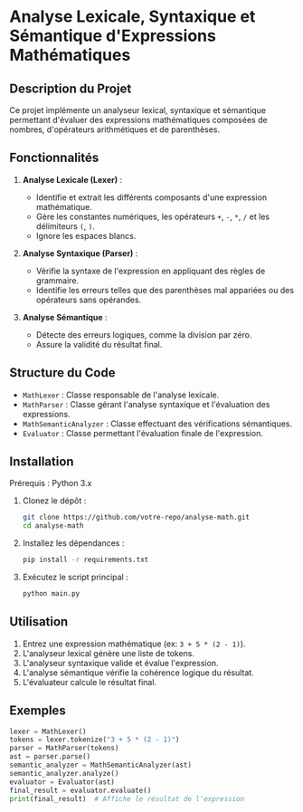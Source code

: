 # Analyse Lexicale, Syntaxique et Sémantique d'Expressions Mathématiques

## Description du Projet
Ce projet implémente un analyseur lexical, syntaxique et sémantique permettant d'évaluer des expressions mathématiques composées de nombres, d'opérateurs arithmétiques et de parenthèses.

## Fonctionnalités
1. **Analyse Lexicale (Lexer)** : 
   - Identifie et extrait les différents composants d'une expression mathématique.
   - Gère les constantes numériques, les opérateurs `+`, `-`, `*`, `/` et les délimiteurs `(`, `)`.
   - Ignore les espaces blancs.

2. **Analyse Syntaxique (Parser)** : 
   - Vérifie la syntaxe de l'expression en appliquant des règles de grammaire.
   - Identifie les erreurs telles que des parenthèses mal appariées ou des opérateurs sans opérandes.

3. **Analyse Sémantique** :
   - Détecte des erreurs logiques, comme la division par zéro.
   - Assure la validité du résultat final.

## Structure du Code
- `MathLexer` : Classe responsable de l'analyse lexicale.
- `MathParser` : Classe gérant l'analyse syntaxique et l'évaluation des expressions.
- `MathSemanticAnalyzer` : Classe effectuant des vérifications sémantiques.
- `Evaluator` : Classe permettant l'évaluation finale de l'expression.

## Installation
Prérequis : Python 3.x

1. Clonez le dépôt :
   ```sh
   git clone https://github.com/votre-repo/analyse-math.git
   cd analyse-math
   ```

2. Installez les dépendances :
   ```sh
   pip install -r requirements.txt
   ```

3. Exécutez le script principal :
   ```sh
   python main.py
   ```

## Utilisation
1. Entrez une expression mathématique (ex: `3 + 5 * (2 - 1)`).
2. L'analyseur lexical génère une liste de tokens.
3. L'analyseur syntaxique valide et évalue l'expression.
4. L'analyse sémantique vérifie la cohérence logique du résultat.
5. L'évaluateur calcule le résultat final.

## Exemples
```python
lexer = MathLexer()
tokens = lexer.tokenize("3 + 5 * (2 - 1)")
parser = MathParser(tokens)
ast = parser.parse()
semantic_analyzer = MathSemanticAnalyzer(ast)
semantic_analyzer.analyze()
evaluator = Evaluator(ast)
final_result = evaluator.evaluate()
print(final_result)  # Affiche le résultat de l'expression
```



